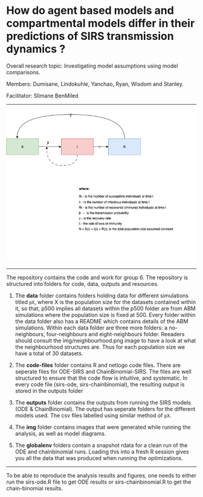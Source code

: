 # How do agent based models and compartmental models differ in their predictions of SIRS transmission dynamics ?

Overall research topic: Investigating model assumptions using model comparisons. 

Members: Dumisane, Lindokuhle, Yanchao, Ryan, Wisdom and Stanley. 

Facilitator: Slimane BenMiled

---

![SIRS Model Diagram](SIRSModel.png)

---

The repository contains the code and work for group 6. The repository is structured into folders for code, data, outputs and resources.


1. The **data** folder contains folders holding data for different simulations titled `pX`, where X is the population size for the datasets contained within it, so that, p500 implies all datasets within the p500 folder are from ABM simulations where the population size is fixed at 500. Every folder within the data folder also has a README which contains details of the ABM simulations. Within each data folder are three more folders: a no-neighbours, four-neighbours and eight-neighbours folder. Reeaders should consult the img/neighbourhood.png image to have a look at what the neighbourhood structures are. Thus for each population size we have a total of 30 datasets.
    
2. The **code-files** folder contains R and netlogo code files. There are seperate files for ODE-SIRS and ChainBinomial-SIRS. The files are well structured to ensure that the code flow is intuitive, and systematic. In every code file (sirs-ode, sirs-chainbinomial), the resulting output is stored in the outputs folder
   
3. The **outputs** folder contains the outputs from running the SIRS models (ODE & ChainBinomial). The output has seperate folders for the different models used. The csv files labelled using similar method of `pX`.

4. The **img** folder contains images that were generated while running the analysis, as well as model diagrams.

5. The **globalenv** folders contain a snapshot rdata for a clean run of the ODE and chainbinomial runs. Loading this into a fresh R session gives you all the data that was produced when running the optimizations.

---

To be able to reproduce the analysis results and figures, one needs to either run the sirs-ode.R file to get ODE results or sirs-chainbinomial.R to get the chain-binomial results.



